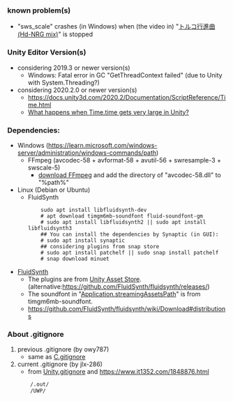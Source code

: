 ### known problem(s)
- "sws_scale" crashes (in Windows) when (the video in) "[トルコ行進曲 (Hd-NRG mix)](https://manbow.nothing.sh/event/event.cgi?action=More_def&num=47&event=78)" is stopped
### Unity Editor Version(s)
+ considering 2019.3 or newer version(s)
    - Windows: Fatal error in GC "GetThreadContext failed" (due to Unity with System.Threading?)
+ considering 2020.2.0 or newer version(s)
    - <https://docs.unity3d.com/2020.2/Documentation/ScriptReference/Time.html>
	- [What happens when Time.time gets very large in Unity?](https://gamedev.stackexchange.com/questions/141807/what-happens-when-time-time-gets-very-large-in-unity)

### Dependencies:
- Windows (<https://learn.microsoft.com/windows-server/administration/windows-commands/path>)
    + FFmpeg (avcodec-58 + avformat-58 + avutil-56 + swresample-3 + swscale-5)
        + [download FFmpeg](https://github.com/BtbN/FFmpeg-Builds/releases/download/autobuild-2023-04-30-12-46/ffmpeg-n4.4.4-win64-lgpl-shared-4.4.zip) and add the directory of "avcodec-58.dll" to "%path%"
- Linux (Debian or Ubuntu)
    + FluidSynth
        ```shell
            sudo apt install libfluidsynth-dev
            # apt download timgm6mb-soundfont fluid-soundfont-gm
            # sudo apt install libfluidsynth2 || sudo apt install libfluidsynth3
            ## You can install the dependencies by Synaptic (in GUI):
            # sudo apt install synaptic
            ## considering plugins from snap store
            # sudo apt install patchelf || sudo snap install patchelf
            # snap download minuet
        ```
- [FluidSynth](https://www.fluidsynth.org)
    + The plugins are from [Unity Asset Store](https://assetstore.unity.com/packages/tools/audio/fluid-midi-player-173680).
        (alternative:<https://github.com/FluidSynth/fluidsynth/releases/>)
    + The soundfont in "[Application.streamingAssetsPath](https://docs.unity3d.com/2018.2/Documentation/ScriptReference/Application-streamingAssetsPath.html)" is from timgm6mb-soundfont.
    + <https://github.com/FluidSynth/fluidsynth/wiki/Download#distributions>

### About .gitignore
1. previous .gitignore (by owy787)
    + same as [C.gitignore](https://github.com/github/gitignore/blob/main/C.gitignore)
2. current .gitignore (by jlx-286)
    + from [Unity.gitignore](https://github.com/github/gitignore/blob/main/Unity.gitignore) and <https://www.it1352.com/1848876.html>
    ``` dockerfile
        /.out/
        /UWP/
    ```
